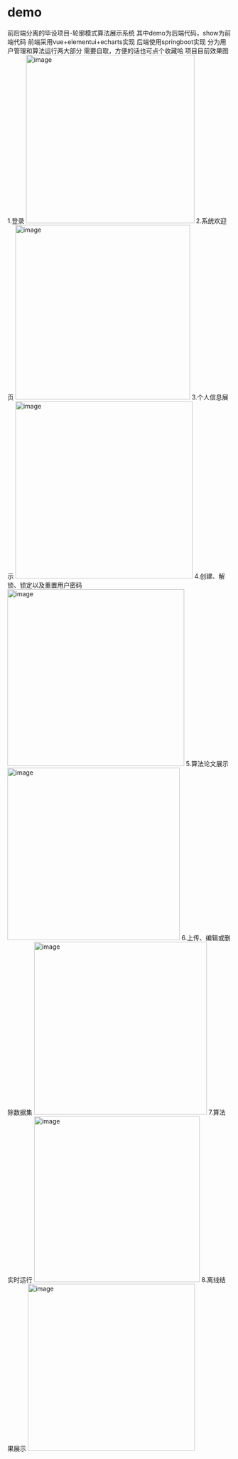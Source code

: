 # demo
前后端分离的毕设项目-轮廓模式算法展示系统 
其中demo为后端代码，show为前端代码
前端采用vue+elementui+echarts实现
后端使用springboot实现
分为用户管理和算法运行两大部分
需要自取，方便的话也可点个收藏哈
项目目前效果图
1.登录
<img width="379" alt="image" src="https://user-images.githubusercontent.com/86345894/163845940-d76deaee-5149-419e-afe4-a8105056a1dd.png">
2.系统欢迎页
<img width="393" alt="image" src="https://user-images.githubusercontent.com/86345894/163845998-598ecb7f-4548-4a49-ac37-e18531363eed.png">
3.个人信息展示
<img width="399" alt="image" src="https://user-images.githubusercontent.com/86345894/163846060-126a3f43-0add-4a84-a886-bc0f456a0823.png">
4.创建、解锁、锁定以及重置用户密码
<img width="398" alt="image" src="https://user-images.githubusercontent.com/86345894/163846106-87a21def-091a-4283-b7ca-2b72655273fc.png">
5.算法论文展示
<img width="388" alt="image" src="https://user-images.githubusercontent.com/86345894/163846180-89cadfba-4f47-48e5-8be9-30a5a62b9131.png">
6.上传、编辑或删除数据集
<img width="389" alt="image" src="https://user-images.githubusercontent.com/86345894/163846235-9bd9781b-0811-4065-8bd2-777bb6a10056.png">
7.算法实时运行
<img width="373" alt="image" src="https://user-images.githubusercontent.com/86345894/163846320-5046052b-f651-4123-9fe2-4f856345a884.png">
8.离线结果展示
<img width="376" alt="image" src="https://user-images.githubusercontent.com/86345894/163846385-f4effde3-b01c-4fd0-a8d9-a0b279fd4f95.png">


